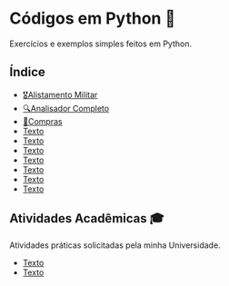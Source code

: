 # Códigos em Python 🐍

Exercícios e exemplos simples feitos em Python.

## Índice

- [🎖️Alistamento Militar](https://github.com/gabriel-alex279/Python/commit/3a12bfc90b186b5d120138e39ee298d54f09ea1e)
- [🔍Analisador Completo](https://github.com/gabriel-alex279/Python/commit/87b32feca0425a0d51145c19dd884a54913dbf81)
- [🛒Compras](https://github.com/gabriel-alex279/Python/commit/c2e4f4095bb4e3d93abb179c4641d6179b19a9b3)
- [Texto]()
- [Texto]()
- [Texto]()
- [Texto]()
- [Texto]()
- [Texto]()
- [Texto]()

  
## Atividades Acadêmicas 🎓

Atividades práticas solicitadas pela minha Universidade.

- [Texto](link)
- [Texto](link)

